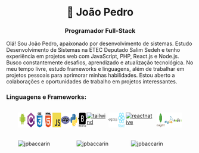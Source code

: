 <h1 align="center">👾 João Pedro</h1>




<h3 align="center">Programador Full-Stack</h3>

Olá! Sou João Pedro, apaixonado por desenvolvimento de sistemas. Estudo Desenvolvimento de Sistemas na ETEC Deputado Salim Sedeh e tenho experiência em projetos web com JavaScript, PHP, React.js e Node.js. Busco constantemente desafios, aprendizado e atualização tecnológica. No meu tempo livre, estudo frameworks e linguagens, além de trabalhar em projetos pessoais para aprimorar minhas habilidades. Estou aberto a colaborações e oportunidades de trabalho em projetos interessantes.
<br>
<h3 align="left">Linguagens e Frameworks:</h3>

<div style="margin: 2rem;">
  <p align="left" style="display: flex; justify-content: space-between;">
    <a href="https://developer.android.com" target="_blank" rel="noreferrer">
      <img src="https://raw.githubusercontent.com/devicons/devicon/master/icons/android/android-original-wordmark.svg" alt="android" width="40" height="40" style="margin-right: 8px"/>
    </a>
    <a href="https://www.w3schools.com/cs/" target="_blank" rel="noreferrer">
      <img src="https://raw.githubusercontent.com/devicons/devicon/master/icons/csharp/csharp-original.svg" alt="csharp" width="40" height="40" style="margin-right: 8px"/>
    </a>
    <a href="https://www.w3schools.com/css/" target="_blank" rel="noreferrer">
      <img src="https://raw.githubusercontent.com/devicons/devicon/master/icons/css3/css3-original-wordmark.svg" alt="css3" width="40" height="40" style="margin-right: 8px"/>
    </a>
    <a href="https://www.w3.org/html/" target="_blank" rel="noreferrer">
      <img src="https://raw.githubusercontent.com/devicons/devicon/master/icons/html5/html5-original-wordmark.svg" alt="html5" width="40" height="40" style="margin-right: 8px"/>
    </a>
    <a href="https://developer.mozilla.org/en-US/docs/Web/JavaScript" target="_blank" rel="noreferrer">
      <img src="https://raw.githubusercontent.com/devicons/devicon/master/icons/javascript/javascript-original.svg" alt="javascript" width="40" height="40" style="margin-right: 8px"/>
    </a>
    <a href="https://www.php.net" target="_blank" rel="noreferrer">
      <img src="https://raw.githubusercontent.com/devicons/devicon/master/icons/php/php-original.svg" alt="php" width="40" height="40" style="margin-right: 8px"/>
    </a>
    <a href="https://www.python.org" target="_blank" rel="noreferrer">
      <img src="https://raw.githubusercontent.com/devicons/devicon/master/icons/python/python-original.svg" alt="python" width="40" height="40" style="margin-right: 8px"/>
    </a>
    <a href="https://getbootstrap.com" target="_blank" rel="noreferrer">
      <img src="https://raw.githubusercontent.com/devicons/devicon/master/icons/bootstrap/bootstrap-plain-wordmark.svg" alt="bootstrap" width="40" height="40" style="margin-right: 8px"/>
    </a>
     <a href="https://tailwindcss.com/" target="_blank" rel="noreferrer">
      <img src="https://www.vectorlogo.zone/logos/tailwindcss/tailwindcss-icon.svg" alt="tailwind" width="40" height="40" style="margin-right: 8px"/>
    </a>
    <a href="https://expressjs.com" target="_blank" rel="noreferrer">
      <img src="https://raw.githubusercontent.com/devicons/devicon/master/icons/express/express-original-wordmark.svg" alt="express" width="40" height="40" style="margin-right: 8px"/>
    </a>
    <a href="https://reactjs.org/" target="_blank" rel="noreferrer">
      <img src="https://raw.githubusercontent.com/devicons/devicon/master/icons/react/react-original-wordmark.svg" alt="react" width="40" height="40" style="margin-right: 8px"/>
    </a>
    <a href="https://reactnative.dev/" target="_blank" rel="noreferrer">
      <img src="https://reactnative.dev/img/header_logo.svg" alt="reactnative" width="40" height="40" style="margin-right: 8px"/>
    </a>
    <a href="https://www.mongodb.com/" target="_blank" rel="noreferrer">
      <img src="https://raw.githubusercontent.com/devicons/devicon/master/icons/mongodb/mongodb-original-wordmark.svg" alt="mongodb" width="40" height="40" style="margin-right: 8px"/>
    </a>
    <a href="https://www.mysql.com/" target="_blank" rel="noreferrer">
      <img src="https://raw.githubusercontent.com/devicons/devicon/master/icons/mysql/mysql-original-wordmark.svg" alt="mysql" width="40" height="40" style="margin-right: 8px"/>
    </a>
    <a href="https://nodejs.org" target="_blank" rel="noreferrer">
      <img src="https://raw.githubusercontent.com/devicons/devicon/master/icons/nodejs/nodejs-original-wordmark.svg" alt="nodejs" width="40" height="40" style="margin-right: 8px"/>
    </a>
   
  </p>
</div>


<div style="margin: 2rem;">
  <div style="display: flex; justify-content: space-between;">
    <div style="flex: 1; margin-right: 10px; max-width: 150px;">
      <img src="https://github-readme-stats.vercel.app/api?username=JPBaccarin&theme=vue-dark&show_icons=true&hide_border=true&count_private=true" alt="jpbaccarin" style="width: 100%;"/>
    </div>
    <div style="flex: 1; margin-left: 10px; max-width: 150px;">
      <img src="https://github-readme-streak-stats.herokuapp.com/?user=JPBaccarin&theme=vue-dark&hide_border=true" alt="jpbaccarin" style="width: 100%;"/>
    </div>
    <div style="flex: 1; margin-left: 10px; max-width: 150px;">
      <img src="https://github-readme-stats.vercel.app/api/top-langs/?username=JPBaccarin&theme=vue-dark&show_icons=true&hide_border=true&layout=compact" alt="jpbaccarin" style="width: 100%;"/>
    </div>
  </div>
</div>


